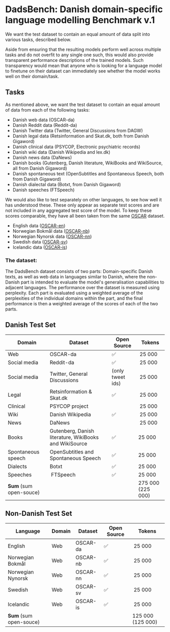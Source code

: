 # DadsBench: **Da**nish **d**omain-**s**pecific language modelling **Bench**mark v.1

We want the test dataset to contain an equal amount of data split into various
tasks, described below.

Aside from ensuring that the resulting models perform well across multiple
tasks and do not overfit to any single one such, this would also provide
transparent performance descriptions of the trained models. Such transparency
would mean that anyone who is looking for a language model to finetune on their
dataset can immediately see whether the model works well on their domain/task.

## Tasks

As mentioned above, we want the test dataset to contain an equal amount of
data from each of the following tasks:

- Danish web data (OSCAR-da)
- Danish Reddit data (Reddit-da)
- Danish Twitter data (Twitter, General Discussions from DAGW)
- Danish legal data (Retsinformation and Skat.dk, both from Danish Gigaword)
- Danish clinical data (PSYCOP,  Electronic psychiatric records)
- Danish wiki data (Danish Wikipedia and lex.dk)
- Danish news data (DaNews)
- Danish books (Gutenberg, Danish literature, WikiBooks and WikiSource, all
  from Danish Gigaword)
- Danish spontaneous text (OpenSubtitles and Spontaneous Speech, both from
  Danish Gigaword)
- Danish dialectal data (Botxt, from Danish Gigaword)
- Danish speeches (FTSpeech)

We would also like to test separately on other languages, to see how well it
has understood these. These only appear as separate test scores and are not
included in any aggregated test score of the model. To keep these scores
comparable, they have all been taken from the same
[OSCAR](https://ids-pub.bsz-bw.de/frontdoor/index/index/docId/9021) dataset.

- English data ([OSCAR-en](https://huggingface.co/datasets/oscar/viewer/unshuffled_deduplicated_en/train))
- Norwegian Bokmål data ([OSCAR-nb](https://huggingface.co/datasets/oscar/viewer/unshuffled_deduplicated_no/train))
- Norwegian Nynorsk data ([OSCAR-nn](https://huggingface.co/datasets/oscar/viewer/unshuffled_deduplicated_nn/train))
- Swedish data ([OSCAR-sv](https://huggingface.co/datasets/oscar/viewer/unshuffled_deduplicated_sv/train))
- Icelandic data ([OSCAR-is](https://huggingface.co/datasets/oscar/viewer/unshuffled_deduplicated_is/train))

### The dataset:
The DadsBench dataset consists of two parts: Domain-specific Danish texts, as well as web data in languages similar to Danish, where the non-Danish part is intended to evaluate the model's generalisation capabilities to adjacent languages.
The performance over the dataset is measured using perplexity. Each part is evaluated using a weighted average of the perplexities of the individual domains within the part, and the final performance is then a weighted average of the scores of each of the two parts.

## Danish Test Set


| Domain | Dataset  | Open Source | Tokens |
| ------ | -------- | ---- | ------ |
| Web    | OSCAR-da | ✅   | 25 000 |
| Social media | Reddit-da | ✅  | 25 000 |
| Social media |  Twitter, General Discussions | (only tweet ids) | 25 000 |
| Legal | Retsinformation & Skat.dk | ✅ | 25 000 |
| Clinical | PSYCOP project |  | 25 000 |
| Wiki | Danish Wikipedia | ✅ | 25 000 |
| News | DaNews |  | 25 000 |
| Books | Gutenberg, Danish literature, WikiBooks and WikiSource | ✅ | 25 000 |
| Spontaneous speech | OpenSubtitles and Spontaneous Speech | ✅ | 25 000 |
| Dialects | Botxt | ✅ | 25 000 |
| Speeches | FTSpeech | ✅ | 25 000 |  
| **Sum** (sum open-souce) |  |  | 275 000 (225 000) |

## Non-Danish Test Set

| Language                 | Domain | Dataset  | Open Source | Tokens |
| ------ | ---| -------- | ---- | ------ |
| English                  | Web    | OSCAR-da | ✅          | 25 000 |
| Norwegian Bokmål         | Web    | OSCAR-nb | ✅          | 25 000 |
| Norwegian Nynorsk        | Web    | OSCAR-nn | ✅          | 25 000 |
| Swedish                  | Web    | OSCAR-sv | ✅          | 25 000 |
| Icelandic                | Web    | OSCAR-is | ✅          | 25 000 |
| **Sum** (sum open-souce) |        |          |             | 125 000 (125 000) |

